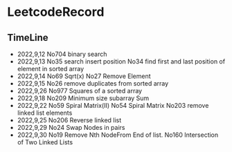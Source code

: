 # LeetcodeRecord
## TimeLine
* 2022,9,12 No704 binary search
* 2022,9,13 No35 search insert position No34 find first and last position of element in sorted array
* 2022,9,14 No69 Sqrt(x) No27 Remove Element
* 2022,9,15 No26 remove duplicates from sorted array
* 2022,9,26 No977 Squares of a sorted array
* 2022,9,18 No209 Minimum size subarray Sum
* 2022,9,22 No59 Spiral Matrix(II) No54 Spiral Matrix No203 remove linked list elements
* 2022,9,25 No206 Reverse linked list
* 2022,9,29 No24 Swap Nodes in pairs
* 2022,9,30 No19 Remove Nth NodeFrom End of list. No160 Intersection of Two Linked Lists
